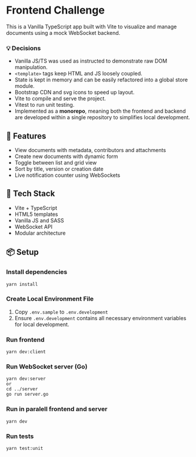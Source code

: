 # Frontend Challenge

This is a Vanilla TypeScript app built with Vite to visualize and manage documents using a mock WebSocket backend.

### 💡 Decisions

- Vanilla JS/TS was used as instructed to demonstrate raw DOM manipulation.
- `<template>` tags keep HTML and JS loosely coupled.
- State is kept in memory and can be easily refactored into a global store module.
- Bootstrap CDN and svg icons to speed up layout.
- Vite to compile and serve the project.
- Vitest to run unit testing.
- Implemented as a **monorepo**, meaning both the frontend and backend are developed within a single repository to simplifies local development.

## 🚀 Features

- View documents with metadata, contributors and attachments
- Create new documents with dynamic form
- Toggle between list and grid view
- Sort by title, version or creation date
- Live notification counter using WebSockets

## 🧱 Tech Stack

- Vite + TypeScript
- HTML5 templates
- Vanilla JS and SASS
- WebSocket API
- Modular architecture

## 📦 Setup

### Install dependencies

```
yarn install
```

### Create Local Environment File

1. Copy `.env.sample` to `.env.development`
2. Ensure `.env.development` contains all necessary environment variables for local development.

### Run frontend

```
yarn dev:client
```

### Run WebSocket server (Go)

```
yarn dev:server
or
cd ../server
go run server.go
```

### Run in paralell frontend and server

```
yarn dev
```

### Run tests

```
yarn test:unit
```

